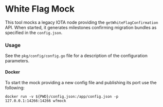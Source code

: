 # White Flag Mock

This tool mocks a legacy IOTA node providing the `getWhiteFlagConfirmation` API.
When started, it generates milestones confirming migration bundles as specified in the `config.json`.

### Usage

See the `pkg/config/config.go` file for a description of the configuration parameters.

#### Docker

To start the mock providing a new config file and publishing its port use the following:
```
docker run -v ${PWD}/config.json:/app/config.json -p 127.0.0.1:14266:14266 wfmock
```
